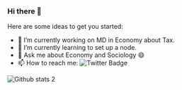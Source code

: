 ### Hi there 👋
                                                                                                                         

Here are some ideas to get you started:

- 🔭 I’m currently working on MD in Economy about Tax. 
- 🌱 I’m currently learning to set up a node.
- 💬 Ask me about Economy and Sociology :smile:
- 📫 How to reach me: ![Twitter Badge](https://img.shields.io/twitter/follow/erhnhlkergl?color=blue&label=follow&style=social)

![Github stats 2](https://github-readme-stats.vercel.app/api?username=erhnhlkergl&show_icons=true&theme=midnight-purple)

